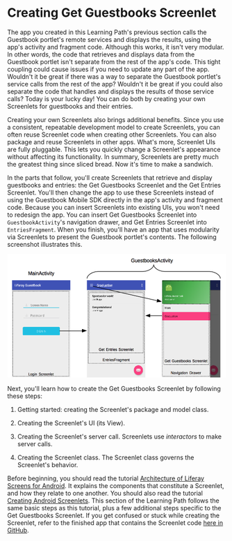 # Creating Get Guestbooks Screenlet [](id=creating-get-guestbooks-screenlet)

The app you created in this Learning Path's previous section calls the Guestbook 
portlet's remote services and displays the results, using the app's activity and 
fragment code. Although this works, it isn't very modular. In other words, the 
code that retrieves and displays data from the Guestbook portlet isn't separate 
from the rest of the app's code. This tight coupling could cause issues if you 
need to update any part of the app. Wouldn't it be great if there was a way to 
separate the Guestbook portlet's service calls from the rest of the app? 
Wouldn't it be great if you could also separate the code that handles and 
displays the results of those service calls? Today is your lucky day! You can do 
both by creating your own Screenlets for guestbooks and their entries. 

Creating your own Screenlets also brings additional benefits. Since you use a 
consistent, repeatable development model to create Screenlets, you can often 
reuse Screenlet code when creating other Screenlets. You can also package and 
reuse Screenlets in other apps. What's more, Screenlet UIs are fully pluggable. 
This lets you quickly change a Screenlet's appearance without affecting its 
functionality. In summary, Screenlets are pretty much the greatest thing since 
sliced bread. Now it's time to make a sandwich. 

In the parts that follow, you'll create Screenlets that retrieve and display 
guestbooks and entries: the Get Guestbooks Screenlet and the Get Entries 
Screenlet. You'll then change the app to use these Screenlets instead of using 
the Guestbook Mobile SDK directly in the app's activity and fragment code. 
Because you can insert Screenlets into existing UIs, you won't need to redesign 
the app. You can insert Get Guestbooks Screenlet into `GuestbookActivity`'s 
navigation drawer, and Get Entries Screenlet into `EntriesFragment`. When you 
finish, you'll have an app that uses modularity via Screenlets to present the 
Guestbook portlet's contents. The following screenshot illustrates this.

![Figure 1: Besides using Screenlets to retrieve and display guestbooks and entries, the app's design is unchanged.](../../images/android-app-design-screenlets.png)

Next, you'll learn how to create the Get Guestbooks Screenlet by following these
steps: 

1. Getting started: creating the Screenlet's package and model class. 

2. Creating the Screenlet's UI (its View). 

3. Creating the Screenlet's server call. Screenlets use *interactors* to make 
   server calls. 

4. Creating the Screenlet class. The Screenlet class governs the Screenlet's 
   behavior. 

Before beginning, you should read the tutorial 
[Architecture of Liferay Screens for Android](/develop/tutorials/-/knowledge_base/6-2/architecture-of-liferay-screens-for-android). 
It explains the components that constitute a Screenlet, and how they relate to 
one another. You should also read the tutorial 
[Creating Android Screenlets](/develop/tutorials/-/knowledge_base/6-2/creating-android-screenlets). 
This section of the Learning Path follows the same basic steps as this tutorial, 
plus a few additional steps specific to the Get Guestbooks Screenlet. If you get 
confused or stuck while creating the Screenlet, refer to the finished app that 
contains the Screenlet code 
[here in GitHub](https://github.com/liferay/liferay-docs/develop/learning-paths/mobile/code/06-using-your-screenlets/LiferayGuestbook). 
